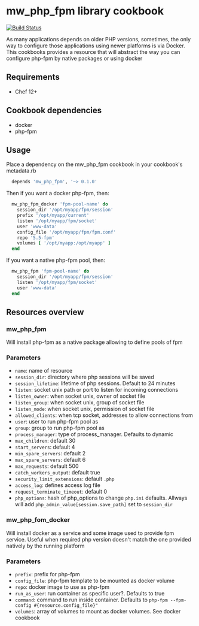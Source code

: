 # mw_php_fpm library cookbook

[![Build Status](https://travis-ci.org/Mikroways/mw_php_fpm.svg?branch=master)](https://travis-ci.org/Mikroways/mw_php_fpm)

As many applications depends on older PHP versions, sometimes, the only way to
configure those applications using newer platforms is via Docker.
This cookbooks provides a resource that will abstract the way you can configure
php-fpm by native packages or using docker

Requirements
------------

* Chef 12+

Cookbook dependencies
---------------------

* docker
* php-fpm

Usage
-----

Place a dependency on the mw_php_fpm cookbook in your cookbook's metadata.rb

```ruby
  depends 'mw_php_fpm', '~> 0.1.0'
```

Then if you want a docker php-fpm, then:

```ruby
  mw_php_fpm_docker 'fpm-pool-name' do
    session_dir '/opt/myapp/fpm/session'
    prefix '/opt/myapp/current'
    listen '/opt/myapp/fpm/socket'
    user 'www-data'
    config_file '/opt/myapp/fpm/fpm.conf'
    repo '5.5-fpm'
    volumes [ '/opt/myapp:/opt/myapp' ]
  end
```

If you want a native php-fpm pool, then:

```ruby
  mw_php_fpm 'fpm-pool-name' do
    session_dir '/opt/myapp/fpm/session'
    listen '/opt/myapp/fpm/socket'
    user 'www-data'
  end
```

Resources overview
------------------

### mw_php_fpm

Will install php-fpm as a native package allowing to define pools of fpm

### Parameters

* `name`: name of resource
* `session_dir`: directory where php sessions will be saved
* `session_lifetime`: lifetime of php sessions. Default to 24 minutes
* `listen`: socket unix path or port to listen for incoming connections
* `listen_owner`: when socket unix, owner of socket file
* `listen_group`: when socket unix, group of socket file
* `listen_mode`: when socket unix, permission of socket file
* `allowed_clients`: when tcp socket, addresses to allow connections from
* `user`: user to run php-fpm pool as
* `group`: group to run php-fpm pool as
* `process_manager`: type of process_manager. Defaults to dynamic
* `max_children`: default 30
* `start_servers`: default 4
* `min_spare_servers`: default 2
* `max_spare_servers`: default 6
* `max_requests`: default 500
* `catch_workers_output`: default true
* `security_limit_extensions`: default `.php`
* `access_log`: defines access log file
* `request_terminate_timeout`: default 0
* `php_options`: hash of php_options to change `php.ini` defaults. Allways will
  add `php_admin_value[session.save_path]` set to `session_dir`

### mw_php_fom_docker

Will install docker as a service and some image used to provide fpm service.
Useful when required php version doesn't match the one provided natively by
the running platform

### Parameters

* `prefix`: prefix for php-fpm
* `config_file`: php-fpm template to be mounted as docker volume
* `repo`: docker image to use as php-fpm
* `run_as_user`: run container as specific user?. Defaults to true
* `command`: command to run inside container. Defaults to `php-fpm --fpm-config #{resource.config_file}"`
* `volumes`: array of volumes to mount as docker volumes. See docker cookbook

